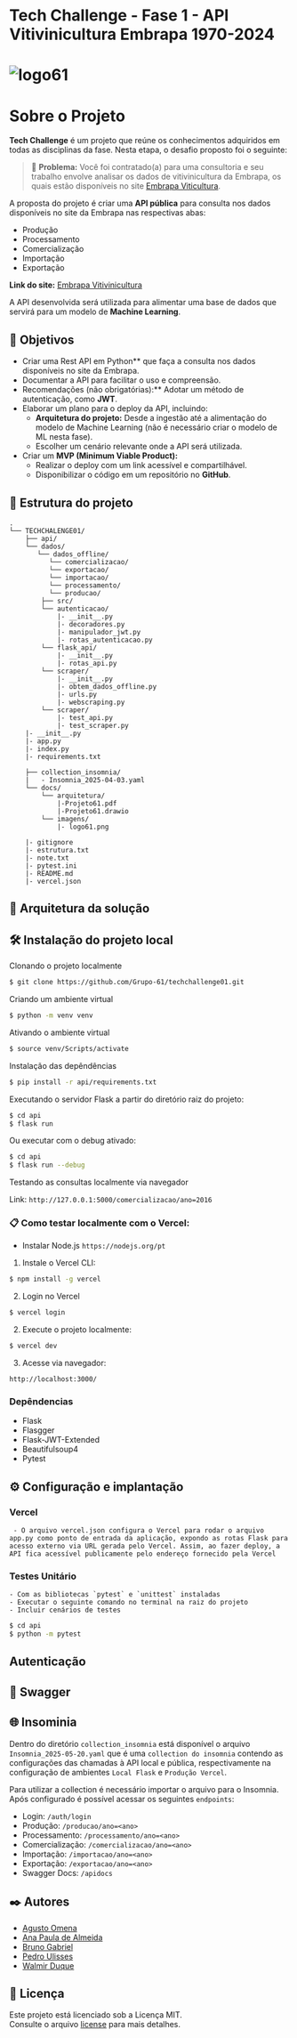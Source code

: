 # Tech Challenge - Fase 1 - API Vitivinicultura Embrapa 1970-2024

# ![logo61](docs/imagens/logo61.png) 
  # Sobre o Projeto

**Tech Challenge** é um projeto que reúne os conhecimentos adquiridos em todas as disciplinas da fase. Nesta etapa, o desafio proposto foi o seguinte:

> 📢 **Problema:** Você foi contratado(a) para uma consultoria e seu trabalho envolve analisar os dados de vitivinicultura da Embrapa, os quais estão disponíveis no site [Embrapa Viticultura](http://vitibrasil.cnpuv.embrapa.br/index.php?opcao=opt_01).

A proposta do projeto é criar uma **API pública** para consulta nos dados disponíveis no site da Embrapa nas respectivas abas:

- Produção
- Processamento
- Comercialização
- Importação
- Exportação

**Link do site:** [Embrapa Vitivinicultura](http://vitibrasil.cnpuv.embrapa.br/index.php?opcao=opt_01)

A API desenvolvida será utilizada para alimentar uma base de dados que servirá para um modelo de **Machine Learning**.

## 📌 Objetivos

- Criar uma Rest API em Python** que faça a consulta nos dados disponíveis no site da Embrapa.
- Documentar a API para facilitar o uso e compreensão.
- Recomendações (não obrigatórias):** Adotar um método de autenticação, como **JWT**.
- Elaborar um plano para o deploy da API, incluindo:
  - **Arquitetura do projeto:** Desde a ingestão até a alimentação do modelo de Machine Learning (não é necessário criar o modelo de ML nesta fase).
  - Escolher um cenário relevante onde a API será utilizada.
- Criar um **MVP (Minimum Viable Product):**
  - Realizar o deploy com um link acessível e compartilhável.
  - Disponibilizar o código em um repositório no **GitHub**.


## 📂 Estrutura do projeto

```
.
└── TECHCHALENGE01/
    ├── api/
    └── dados/
       └── dados_offline/
          └── comercializacao/
          └── exportacao/
          └── importacao/
          └── processamento/
          └── producao/
        ├── src/
        └── autenticacao/
            |- __init__.py
            |- decoradores.py
            |- manipulador_jwt.py
            |- rotas_autenticacao.py
        └── flask_api/
            |- __init__.py
            |- rotas_api.py
        └── scraper/
            |- __init__.py
            |- obtem_dados_offline.py
            |- urls.py
            |- webscraping.py
        └── scraper/
            |- test_api.py
            |- test_scraper.py
    |- __init__.py
    |- app.py
    |- index.py
    |- requirements.txt

    ├── collection_insomnia/
    |   - Insomnia_2025-04-03.yaml
    └── docs/
        └── arquitetura/
            |-Projeto61.pdf
            |-Projeto61.drawio 
        └── imagens/
            |- logo61.png 

    |- gitignore
    |- estrutura.txt
    |- note.txt
    |- pytest.ini
    |- README.md
    |- vercel.json    
```


## 🔩 Arquitetura da solução

## 🛠️ Instalação do projeto local

Clonando o projeto localmente

``` bash
$ git clone https://github.com/Grupo-61/techchallenge01.git
```

Criando um ambiente virtual

``` bash
$ python -m venv venv
```

Ativando o ambiente virtual

``` bash
$ source venv/Scripts/activate 
```

Instalação das depêndências

``` bash
$ pip install -r api/requirements.txt
```

Executando o servidor Flask a partir do diretório raiz do projeto:

``` bash
$ cd api
$ flask run 
```

Ou executar com o debug ativado:

``` bash
$ cd api
$ flask run --debug
```

Testando as consultas localmente via navegador

Link: `http://127.0.0.1:5000/comercializacao/ano=2016`


### 📋 Como testar localmente com o Vercel:
- Instalar Node.js `https://nodejs.org/pt`

1. Instale o Vercel CLI:
```bash
$ npm install -g vercel
```

2. Login no Vercel
```bash
$ vercel login
```

2. Execute o projeto localmente:
```bash
$ vercel dev
```

3. Acesse via navegador:

`http://localhost:3000/`

### Depêndencias

- Flask
- Flasgger
- Flask-JWT-Extended
- Beautifulsoup4
- Pytest

## ⚙️ Configuração e implantação 
 ### Vercel
     - O arquivo vercel.json configura o Vercel para rodar o arquivo app.py como ponto de entrada da aplicação, expondo as rotas Flask para acesso externo via URL gerada pelo Vercel. Assim, ao fazer deploy, a API fica acessível publicamente pelo endereço fornecido pela Vercel

 ### Testes Unitário
    - Com as bibliotecas `pytest` e `unittest` instaladas
    - Executar o seguinte comando no terminal na raiz do projeto
    - Incluir cenários de testes

```bash
$ cd api
$ python -m pytest
```

## Autenticação


## 📜 Swagger



## 🌐 Insominia

Dentro do diretório `collection_insomnia` está disponível o arquivo `Insomnia_2025-05-20.yaml` que é uma `collection do insomnia` contendo as configurações das chamadas à API local e pública, respectivamente na configuração de ambientes `Local Flask` e `Produção Vercel`. 

Para utilizar a collection é necessário importar o arquivo para o Insomnia. Após configurado é possível acessar os seguintes `endpoints`:

- Login: `/auth/login`
- Produção: `/producao/ano=<ano>`
- Processamento: `/processamento/ano=<ano>`
- Comercialização: `/comercializacao/ano=<ano>`
- Importação: `/importacao/ano=<ano>`
- Exportação: `/exportacao/ano=<ano>`
- Swagger Docs: `/apidocs`


## ✒️ Autores

- [Agusto Omena](https://github.com/AugustoOmena)
- [Ana Paula de Almeida](https://github.com/Ana9873P)
- [Bruno Gabriel](https://github.com/brunogabrieldeoliveira)
- [Pedro Ulisses](https://github.com/ordepzero)
- [Walmir Duque](https://github.com/WALMIRDUQUE)
      

## 📄 Licença
Este projeto está licenciado sob a Licença MIT.  
Consulte o arquivo [license](docs/license/license.txt)  para mais detalhes.